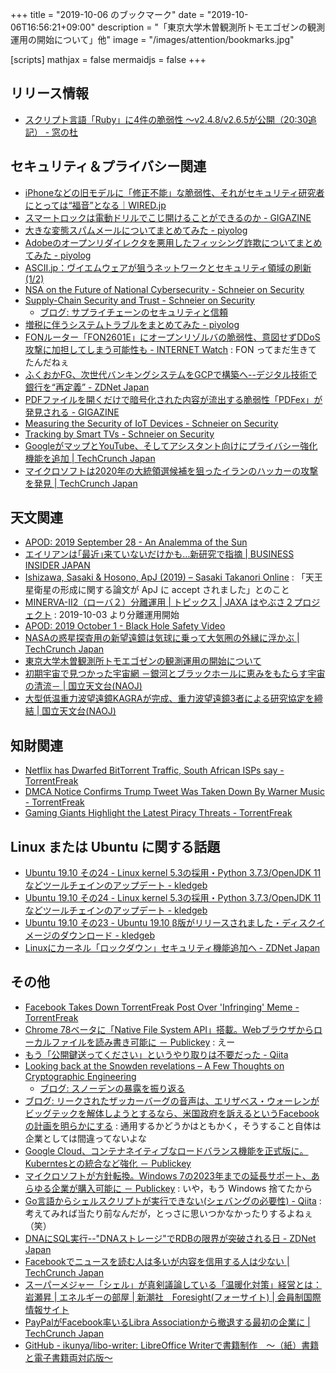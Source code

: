 +++
title = "2019-10-06 のブックマーク"
date =  "2019-10-06T16:56:21+09:00"
description = "「東京大学木曽観測所トモエゴゼンの観測運用の開始について」他"
image = "/images/attention/bookmarks.jpg"

[scripts]
  mathjax = false
  mermaidjs = false
+++

## リリース情報

- [スクリプト言語「Ruby」に4件の脆弱性 ～v2.4.8/v2.6.5が公開（20:30追記） - 窓の杜](https://forest.watch.impress.co.jp/docs/news/1210465.html)

## セキュリティ＆プライバシー関連

- [iPhoneなどの旧モデルに「修正不能」な脆弱性、それがセキュリティ研究者にとっては“福音”となる｜WIRED.jp](https://wired.jp/2019/09/29/ios-exploit-jailbreak-iphone-ipad/)
- [スマートロックは電動ドリルでこじ開けることができるのか - GIGAZINE](https://gigazine.net/news/20190929-drilling-open-smart-door-lock/)
- [大きな変態スパムメールについてまとめてみた - piyolog](https://piyolog.hatenadiary.jp/entry/2019/09/30/180000)
- [Adobeのオープンリダイレクタを悪用したフィッシング詐欺についてまとめてみた - piyolog](https://piyolog.hatenadiary.jp/entry/2019/10/01/065538)
- [ASCII.jp：ヴイエムウェアが狙うネットワークとセキュリティ領域の刷新 (1/2)](https://ascii.jp/elem/000/001/947/1947406/)
- [NSA on the Future of National Cybersecurity - Schneier on Security](https://www.schneier.com/blog/archives/2019/10/nsa_on_the_futu.html)
- [Supply-Chain Security and Trust - Schneier on Security](https://www.schneier.com/blog/archives/2019/09/supply-chain_se_1.html)
    - [ブログ: サプライチェーンのセキュリティと信頼](https://okuranagaimo.blogspot.com/2019/10/blog-post_2.html)
- [増税に伴うシステムトラブルをまとめてみた - piyolog](https://piyolog.hatenadiary.jp/entry/2019/10/02/063748)
- [FONルーター「FON2601E」にオープンリゾルバの脆弱性、意図せずDDoS攻撃に加担してしまう可能性も - INTERNET Watch](https://internet.watch.impress.co.jp/docs/news/1210289.html) : FON ってまだ生きてたんだねぇ
- [ふくおかFG、次世代バンキングシステムをGCPで構築へ--デジタル技術で銀行を“再定義” - ZDNet Japan](https://japan.zdnet.com/article/35143438/)
- [PDFファイルを開くだけで暗号化された内容が流出する脆弱性「PDFex」が発見される - GIGAZINE](https://gigazine.net/news/20191002-pdf-password-hacking-pdfex/)
- [Measuring the Security of IoT Devices - Schneier on Security](https://www.schneier.com/blog/archives/2019/10/measuring_the_s.html)
- [Tracking by Smart TVs - Schneier on Security](https://www.schneier.com/blog/archives/2019/10/tracking_by_sma.html)
- [GoogleがマップとYouTube、そしてアシスタント向けにプライバシー強化機能を追加  |  TechCrunch Japan](https://jp.techcrunch.com/2019/10/04/2019-10-02-google-rolls-out-new-privacy-tools-for-maps-youtube-and-assistant/)
- [マイクロソフトは2020年の大統領選候補を狙ったイランのハッカーの攻撃を発見  |  TechCrunch Japan](https://jp.techcrunch.com/2019/10/05/2019-10-04-microsoft-iran-phosphorous-attack/)

## 天文関連

- [APOD: 2019 September 28 - An Analemma of the Sun](https://apod.nasa.gov/apod/ap190928.html)
- [エイリアンは｢最近｣来ていないだけかも…新研究で指摘 | BUSINESS INSIDER JAPAN](https://www.businessinsider.jp/post-198348)
- [Ishizawa, Sasaki & Hosono, ApJ (2019) – Sasaki Takanori Online](http://sasakitakanori.com/archives/4986) : 「天王星衛星の形成に関する論文が ApJ に accept されました」とのこと
- [MINERVA-II2（ローバ２）分離運用  | トピックス | JAXA はやぶさ２プロジェクト](http://www.hayabusa2.jaxa.jp/topics/20191001_MNRVII2/) : 2019-10-03 より分離運用開始
- [APOD: 2019 October 1 - Black Hole Safety Video](https://apod.nasa.gov/apod/ap191001.html)
- [NASAの惑星探査用の新望遠鏡は気球に乗って大気圏の外縁に浮かぶ  |  TechCrunch Japan](https://jp.techcrunch.com/2019/10/02/2019-10-01-nasa-launches-a-new-earth-like-planet-hunting-telescope-using-a-giant-balloon/)
- [東京大学木曽観測所トモエゴゼンの観測運用の開始について](http://www.ioa.s.u-tokyo.ac.jp/kisohp/NEWS/pr20190930/pr20190930.html)
- [初期宇宙で見つかった宇宙網 －銀河とブラックホールに恵みをもたらす宇宙の清流－ | 国立天文台(NAOJ)](https://www.nao.ac.jp/news/science/2019/20191004-subaru.html)
- [大型低温重力波望遠鏡KAGRAが完成、重力波望遠鏡3者による研究協定を締結 | 国立天文台(NAOJ)](https://www.nao.ac.jp/news/topics/2019/20191004-kagra.html)

## 知財関連

- [Netflix has Dwarfed BitTorrent Traffic, South African ISPs say - TorrentFreak](https://torrentfreak.com/netflix-has-dwarfed-bittorrent-traffic-south-african-isps-say-191003/)
- [DMCA Notice Confirms Trump Tweet Was Taken Down By Warner Music - TorrentFreak](https://torrentfreak.com/dmca-notice-confirms-trump-tweet-was-taken-down-by-warner-music/)
- [Gaming Giants Highlight the Latest Piracy Threats - TorrentFreak](https://torrentfreak.com/gaming-giants-highlight-the-latest-piracy-threats-191004/)

## Linux または Ubuntu に関する話題

- [Ubuntu 19.10 その24 - Linux kernel 5.3の採用・Python 3.7.3/OpenJDK 11などツールチェインのアップデート - kledgeb](https://kledgeb.blogspot.com/2019/09/ubuntu-1910-24-linux-kernel-53python.html)
- [Ubuntu 19.10 その24 - Linux kernel 5.3の採用・Python 3.7.3/OpenJDK 11などツールチェインのアップデート - kledgeb](https://kledgeb.blogspot.com/2019/09/ubuntu-1910-24-linux-kernel-53python.html)
- [Ubuntu 19.10 その23 - Ubuntu 19.10 β版がリリースされました・ディスクイメージのダウンロード - kledgeb](https://kledgeb.blogspot.com/2019/09/ubuntu-1910-23-ubuntu-1910.html)
- [Linuxにカーネル「ロックダウン」セキュリティ機能追加へ - ZDNet Japan](https://japan.zdnet.com/article/35143344/)

## その他

- [Facebook Takes Down TorrentFreak Post Over 'Infringing' Meme - TorrentFreak](https://torrentfreak.com/facebook-takes-down-torrentfreak-post-over-infringing-meme-190929/)
- [Chrome 78ベータに「Native File System API」搭載。Webブラウザからローカルファイルを読み書き可能に － Publickey](https://www.publickey1.jp/blog/19/chrome_78native_file_system_apiweb.html) : えー
- [もう「公開鍵送ってください」というやり取りは不要だった - Qiita](https://qiita.com/zackey2/items/429c77e5780ba8bc1bf9)
- [Looking back at the Snowden revelations – A Few Thoughts on Cryptographic Engineering](https://blog.cryptographyengineering.com/2019/09/24/looking-back-at-the-snowden-revelations/)
    - [ブログ: スノーデンの暴露を振り返る](https://okuranagaimo.blogspot.com/2019/10/blog-post_99.html)
- [ブログ: リークされたザッカーバーグの音声は、エリザベス・ウォーレンがビッグテックを解体しようとするなら、米国政府を訴えるというFacebookの計画を明らかにする](https://okuranagaimo.blogspot.com/2019/10/facebook.html) : 通用するかどうかはともかく，そうすること自体は企業としては間違ってないよな
- [Google Cloud、コンテナネイティブなロードバランス機能を正式版に。Kuberntesとの統合など強化 － Publickey](https://www.publickey1.jp/blog/19/google_cloudkuberntes.html)
- [マイクロソフトが方針転換。Windows 7の2023年までの延長サポート、あらゆる企業が購入可能に － Publickey](https://www.publickey1.jp/blog/19/windows_72023.html) : いや，もう Windows 捨てたから
- [Go言語からシェルスクリプトが実行できない(シェバングの必要性) - Qiita](https://qiita.com/gisuyama7/items/5c84516db0462e420dc6) : 考えてみれば当たり前なんだが，とっさに思いつかなかったりするよねぇ（笑）
- [DNAにSQL実行--"DNAストレージ"でRDBの限界が突破される日 - ZDNet Japan](https://japan.zdnet.com/article/35140886/)
- [Facebookでニュースを読む人は多いが内容を信用する人は少ない  |  TechCrunch Japan](https://jp.techcrunch.com/2019/10/04/2019-10-02-bad-news-social-media/)
- [スーパーメジャー「シェル」が真剣議論している「温暖化対策」経営とは：岩瀬昇 | エネルギーの部屋 | 新潮社　Foresight(フォーサイト) | 会員制国際情報サイト](https://www.fsight.jp/articles/-/45948)
- [PayPalがFacebook率いるLibra Associationから撤退する最初の企業に  |  TechCrunch Japan](https://jp.techcrunch.com/2019/10/05/2019-10-04-paypal-looks-is-the-first-company-to-drop-out-of-the-facebook-led-libra-association/)
- [GitHub - ikunya/libo-writer: LibreOffice Writerで書籍制作　〜（紙）書籍と電子書籍両対応版〜](https://github.com/ikunya/libo-writer)
